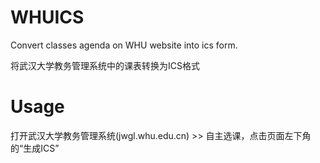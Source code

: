 # WHUICS

Convert classes agenda on WHU website into ics form. 

将武汉大学教务管理系统中的课表转换为ICS格式

# Usage

打开武汉大学教务管理系统(jwgl.whu.edu.cn) >> 自主选课，点击页面左下角的“生成ICS”
